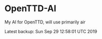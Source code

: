 # OpenTTD-AI
My AI for OpenTTD, will use primarily air

Latest backup: Sun Sep 29 12:58:01 UTC 2019
